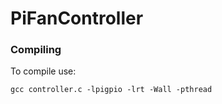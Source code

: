 # PiFanController

### Compiling
To compile use:

    gcc controller.c -lpigpio -lrt -Wall -pthread
   
